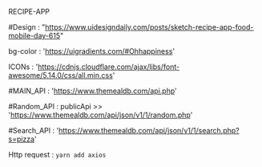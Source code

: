 RECIPE-APP

#Design : "https://www.uidesigndaily.com/posts/sketch-recipe-app-food-mobile-day-615"

bg-color : 'https://uigradients.com/#Ohhappiness' 

ICONs : 'https://cdnjs.cloudflare.com/ajax/libs/font-awesome/5.14.0/css/all.min.css'



#MAIN_API : 'https://www.themealdb.com/api.php'

#Random_API : publicApi >> 'https://www.themealdb.com/api/json/v1/1/random.php' 

#Search_API : 'https://www.themealdb.com/api/json/v1/1/search.php?s=pizza'



Http request : `yarn add axios`